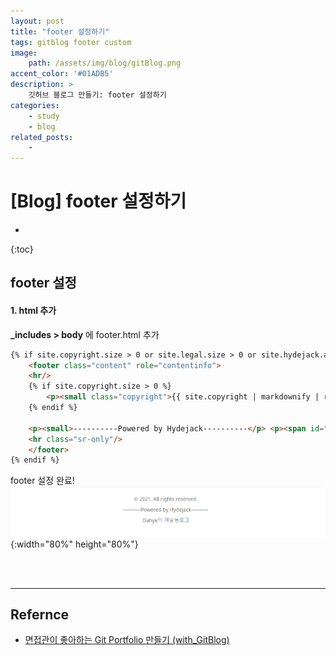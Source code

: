 ```yaml
---
layout: post
title: "footer 설정하기"
tags: gitblog footer custom
image: 
    path: /assets/img/blog/gitBlog.png
accent_color: '#01ADB5'
description: >
    깃허브 블로그 만들기: footer 설정하기
categories:
    - study
    - blog
related_posts:    
    -    
---
```

# [Blog] footer 설정하기
* 
{:toc}

## footer 설정
#### 1. html 추가
**_includes > body** 에 footer.html 추가

```html
{% if site.copyright.size > 0 or site.legal.size > 0 or site.hydejack.advertise %}
    <footer class="content" role="contentinfo">
    <hr/>
    {% if site.copyright.size > 0 %}
        <p><small class="copyright">{{ site.copyright | markdownify | replace:'<p>','' | replace:'</p>','' }}</small></p>
    {% endif %}

    <p><small>----------Powered by Hydejack----------</p> <p><span id="_version">Dahye의 개발블로그</span></small></p>
    <hr class="sr-only"/>
    </footer>
{% endif %}
```

footer 설정 완료!   
![footer](/assets/img/blog/footer1.png){:width="80%" height="80%"}   

<br>
<br>

- - -

## Refernce 
- [면접관이 좋아하는 Git Portfolio 만들기 (with_GitBlog)](https://projectlion.io/courses/technology/gitblog)